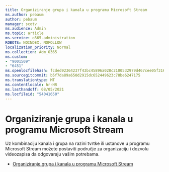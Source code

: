 ```yaml
---
title: Organiziranje grupa i kanala u programu Microsoft Stream
ms.author: pebaum
author: pebaum
manager: scotv
ms.audience: Admin
ms.topic: article
ms.service: o365-administration
ROBOTS: NOINDEX, NOFOLLOW
localization_priority: Normal
ms.collection: Adm_O365
ms.custom:
- "9001509"
- "6451"
ms.openlocfilehash: fcded92364237f43bc45896a028c2100532979d467cee05f3166118a02894831
ms.sourcegitcommit: b5f7da89a650d2915dc652449623c78be6247175
ms.translationtype: MT
ms.contentlocale: hr-HR
ms.lasthandoff: 08/05/2021
ms.locfileid: "54041650"
---
```

# <a name="organize-groups-and-channels-in-microsoft-stream"></a>Organiziranje grupa i kanala u programu Microsoft Stream

Uz kombinaciju kanala i grupa na razini tvrtke ili ustanove u programu Microsoft Stream možete postaviti područje za organizaciju i dozvolu videozapisa da odgovaraju vašim potrebama.  

- [Organiziranje grupa i kanala u programu Microsoft Stream](https://docs.microsoft.com/stream/groups-channels-organization)
